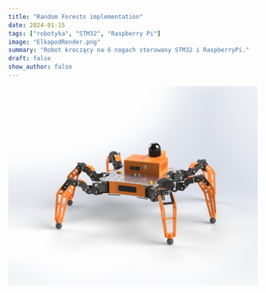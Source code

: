 ```yaml
---
title: "Random Forests implementation"
date: 2024-01-15
tags: ["robotyka", "STM32", "Raspberry Pi"]
image: "ElkapodRender.png"
summary: "Robot kroczący na 6 nogach sterowany STM32 i RaspberryPi."
draft: false
show_author: false
---
```


![](/images/ElkapodRender.png)
